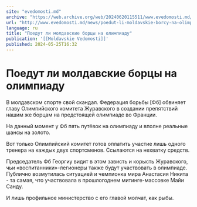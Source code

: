 ```yaml
---
site: "evedomosti.md"
archive: "https://web.archive.org/web/20240620115511/www.evedomosti.md/news/poedut-li-moldavskie-borcy-na-olimpiadu"
url: "http://www.evedomosti.md/news/poedut-li-moldavskie-borcy-na-olimpiadu"
language: ru
title: "Поедут ли молдавские борцы на олимпиаду"
publication: '[[Moldavskie Vedomosti]]'
published: 2024-05-25T16:32
---
```


# Поедут ли молдавские борцы на олимпиаду

В молдавском спорте свой скандал. Федерация борьбы [Фб] обвиняет главу Олимпийского комитета Журавского в создании препятствий нашим же борцам на предстоящей олимпиаде во Франции.

На данный момент у Фб пять путёвок на олимпиаду и вполне реальные шансы на золото.

Вот только Олимпийский комитет готов оплатить участие лишь одного тренера на каждых двух спортсменов. Ссылаются на нехватку средств.

Председатель Фб Георгиу видит в этом зависть и корысть Журавского, чьи «воспитанники»-легионеры также будут участвовать в олимпиаде. Публично возмутилась ситуацией и чемпионка мира Анастасия Никита - та самая, что участвовала в прошлогоднем митинге-массовке Майи Санду.

И лишь профильное министерство с его главой молчат, как рыбы.
